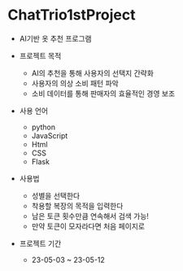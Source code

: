 # ChatTrio1stProject

* AI기반 옷 추천 프로그램

* 프로젝트 목적
    * AI의 추천을 통해 사용자의 선택지 간략화
    * 사용자의 의상 소비 패턴 파악
    * 소비 데이터를 통해 판매자의 효율적인 경영 보조

* 사용 언어
    * python
    * JavaScript
    * Html
    * CSS
    * Flask

* 사용법
    * 성별을 선택한다
    * 착용할 복장의 목적을 입력한다
    * 남은 토큰 횟수만큼 연속해서 검색 가능!
    * 만약 토큰이 모자라다면 처음 페이지로

* 프로젝트 기간
    * 23-05-03 ~ 23-05-12